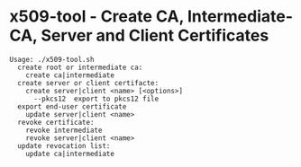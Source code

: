 # x509-tool - Create CA, Intermediate-CA, Server and Client Certificates

```
Usage: ./x509-tool.sh
  create root or intermediate ca:
    create ca|intermediate
  create server or client certifacte:
    create server|client <name> [<options>]
      --pkcs12  export to pkcs12 file
  export end-user certificate
    update server|client <name>
  revoke certificate:
    revoke intermediate
    revoke server|client <name>
  update revocation list:
    update ca|intermediate
```
